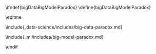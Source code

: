 \ifndef{bigDataBigModelParadox}
\define{bigDataBigModelParadox}

\editme

\include{_data-science/includes/big-data-paradox.md}

\include{_ml/includes/big-model-paradox.md}


\endif
